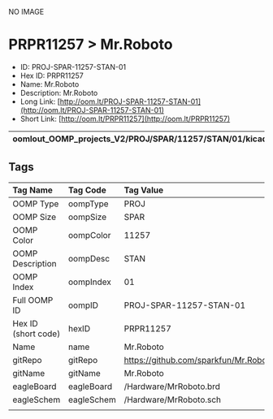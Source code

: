 


  
NO IMAGE  
# PRPR11257 > Mr.Roboto

- ID: PROJ-SPAR-11257-STAN-01
- Hex ID: PRPR11257
- Name: Mr.Roboto
- Description: Mr.Roboto
- Long Link: [http://oom.lt/PROJ-SPAR-11257-STAN-01](http://oom.lt/PROJ-SPAR-11257-STAN-01)
- Short Link: [http://oom.lt/PRPR11257](http://oom.lt/PRPR11257)
  

|oomlout_OOMP_projects_V2/PROJ/SPAR/11257/STAN/01/kicadPcb3dFront.png|oomlout_OOMP_projects_V2/PROJ/SPAR/11257/STAN/01/kicadPcb3dBack.png|oomlout_OOMP_projects_V2/PROJ/SPAR/11257/STAN/01/kicadPcb3d.png||
| :---: | :---: | :---: | :---: |

## Tags
  

|Tag Name|Tag Code|Tag Value|
| :--- | :--- | :--- |
|OOMP Type|oompType|PROJ|
|OOMP Size|oompSize|SPAR|
|OOMP Color|oompColor|11257|
|OOMP Description|oompDesc|STAN|
|OOMP Index|oompIndex|01|
|Full OOMP ID|oompID|PROJ-SPAR-11257-STAN-01|
|Hex ID (short code)|hexID|PRPR11257|
|Name|name|Mr.Roboto|
|gitRepo|gitRepo|https://github.com/sparkfun/Mr.Roboto|
|gitName|gitName|Mr.Roboto|
|eagleBoard|eagleBoard|/Hardware/MrRoboto.brd|
|eagleSchem|eagleSchem|/Hardware/MrRoboto.sch|
||||
